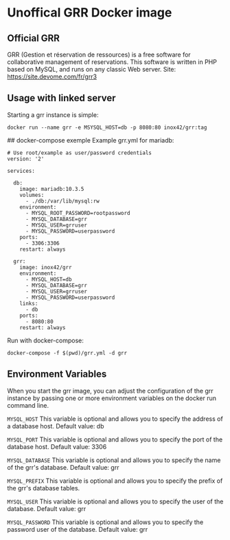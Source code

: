 # Unoffical GRR Docker image

## Official GRR
GRR (Gestion et réservation de ressources) is a free software for collaborative management of reservations.
This software is written in PHP based on MySQL, and runs on any classic Web server.
Site: https://site.devome.com/fr/grr3

## Usage with linked server
Starting a grr instance is simple:
```
docker run --name grr -e MSYSQL_HOST=db -p 8080:80 inox42/grr:tag
```

## docker-compose exemple
Example grr.yml for mariadb:

```
# Use root/example as user/password credentials
version: '2'

services:

  db:
    image: mariadb:10.3.5
    volumes:
      - ./db:/var/lib/mysql:rw
    environment:
      - MYSQL_ROOT_PASSWORD=rootpassword
      - MYSQL_DATABASE=grr
      - MYSQL_USER=grruser
      - MYSQL_PASSWORD=userpassword
    ports:
      - 3306:3306
    restart: always

  grr:
    image: inox42/grr
    environment:
      - MYSQL_HOST=db
      - MYSQL_DATABASE=grr
      - MYSQL_USER=grruser
      - MYSQL_PASSWORD=userpassword
    links:
      - db 
    ports:
      - 8080:80
    restart: always

```
Run with docker-compose:
```
docker-compose -f $(pwd)/grr.yml -d grr
```

## Environment Variables
When you start the grr image, you can adjust the configuration of the grr instance by passing one or more environment variables on the docker run command line.

``MYSQL_HOST``
This variable is optional and allows you to specify the address of a database host.
Default value: db

``MYSQL_PORT``
This variable is optional and allows you to specify the port of the database host. 
Default value: 3306

``MYSQL_DATABASE``
This variable is optional and allows you to specify the name of the grr's database.
Default value: grr

``MYSQL_PREFIX``
This variable is optional and allows you to specify the prefix of the grr's database tables.

``MYSQL_USER``
This variable is optional and allows you to specify the user of the database.
Default value: grr

``MYSQL_PASSWORD``
This variable is optional and allows you to specify the password user of the database.
Default value: grr
